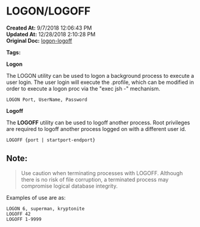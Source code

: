 # LOGON/LOGOFF

**Created At:** 9/7/2018 12:06:43 PM  
**Updated At:** 12/28/2018 2:10:28 PM  
**Original Doc:** [logon-logoff](https://docs.jbase.com/46963-utilities/logon-logoff)  

**Tags:**
<badge text='utility' vertical='middle' />
<badge text='logon/logoff' vertical='middle' />
<badge text='logoff' vertical='middle' />
<badge text='logon' vertical='middle' />

**Logon**

The LOGON utility can be used to logon a background process to execute a user login. The user login will execute the .profile, which can be modified in order to execute a logon proc via the "exec jsh -" mechanism.

```
LOGON Port, UserName, Password
```



**Logoff**

The **LOGOFF** utility can be used to logoff another process. Root privileges are required to logoff another process logged on with a different user id.

```
LOGOFF {port | startport-endport}
```



## Note: 


> Use caution when terminating processes with LOGOFF. Although there is no risk of file corruption, a terminated process may compromise logical database integrity.




Examples of use are as:

```
LOGON 6, superman, kryptonite
LOGOFF 42
LOGOFF 1-9999
```
